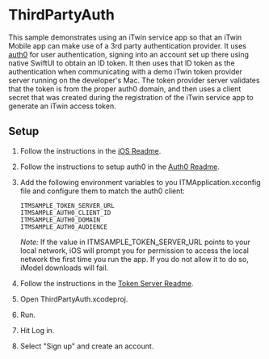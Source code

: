 # ThirdPartyAuth

This sample demonstrates using an iTwin service app so that an iTwin Mobile app can make use of a 3rd party authentication provider. It uses [auth0](https://auth0.com/) for user authentication, signing into an account set up there using native SwiftUI to obtain an ID token. It then uses that ID token as the authentication when communicating with a demo iTwin token provider server running on the developer's Mac. The token provider server validates that the token is from the proper auth0 domain, and then uses a client secret that was created during the registration of the iTwin service app to generate an iTwin access token.

## Setup

1. Follow the instructions in the [iOS Readme](../README.md).
1. Follow the instructions to setup auth0 in the [Auth0 Readme](../../cross-platform/token-server/AUTH0.md).
1. Add the following environment variables to you ITMApplication.xcconfig file and configure them to match the auth0 client:
    ```
    ITMSAMPLE_TOKEN_SERVER_URL
    ITMSAMPLE_AUTH0_CLIENT_ID
    ITMSAMPLE_AUTH0_DOMAIN
    ITMSAMPLE_AUTH0_AUDIENCE
    ```

    _Note:_ If the value in ITMSAMPLE_TOKEN_SERVER_URL points to your local network, iOS will prompt you for permission to access the local network the first time you run the app. If you do not allow it to do so, iModel downloads will fail.
1. Follow the instructions in the [Token Server Readme](../../cross-platform/token-server/README.md).
1. Open ThirdPartyAuth.xcodeproj.
1. Run.
1. Hit Log in.
1. Select "Sign up" and create an account.
